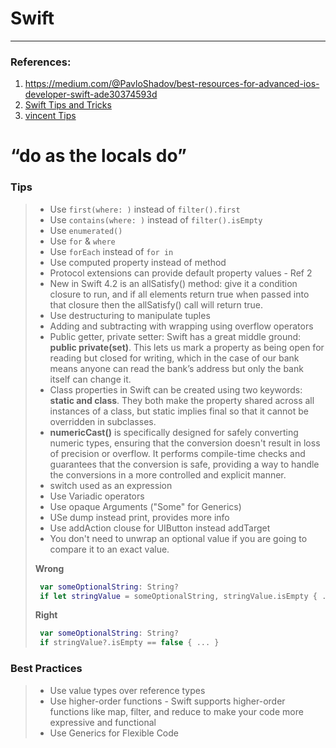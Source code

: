 # Swift

---

### References:
1. https://medium.com/@PavloShadov/best-resources-for-advanced-ios-developer-swift-ade30374593d
2. [Swift Tips and Tricks](https://www.hackingwithswift.com/articles/106/10-quick-swift-tips)
3. [vincent Tips](https://www.swiftwithvincent.com/tips)

# “do as the locals do”

### Tips
> - Use `first(where: )` instead of `filter().first`
> - Use `contains(where: )` instead of `filter().isEmpty`
> - Use `enumerated()`
> - Use `for` & `where`
> - Use `forEach` instead of `for in`
> - Use computed property instead of method
> - Protocol extensions can provide default property values - Ref 2
> - New in Swift 4.2 is an allSatisfy() method: give it a condition closure to run, and if all elements return true when passed into that closure then the allSatisfy() call will return true.
> - Use destructuring to manipulate tuples
> - Adding and subtracting with wrapping using overflow operators
> - Public getter, private setter: Swift has a great middle ground: **public private(set)**. This lets us mark a property as being open for reading but closed for writing, which in the case of our bank means anyone can read the bank’s address but only the bank itself can change it.
> - Class properties in Swift can be created using two keywords: **static and class**. They both make the property shared across all instances of a class, but static implies final so that it cannot be overridden in subclasses.
> - **numericCast()** is specifically designed for safely converting numeric types, ensuring that the conversion doesn't result in loss of precision or overflow. It performs compile-time checks and guarantees that the conversion is safe, providing a way to handle the conversions in a more controlled and explicit manner.
> - switch used as an expression
> - Use Variadic operators
> - Use opaque Arguments ("Some" for Generics)
> - USe dump instead print, provides more info
> - Use addAction clouse for UIButton instead addTarget
> - You don't need to unwrap an optional value if you are going to compare it to an exact value.
>   
>  **Wrong**
>   ```swift
>    var someOptionalString: String?
>    if let stringValue = someOptionalString, stringValue.isEmpty { ... }
>   ```
>   **Right**
>   ```swift
>    var someOptionalString: String?
>    if stringValue?.isEmpty == false { ... }
>   ```

### Best Practices
> - Use value types over reference types
> - Use higher-order functions - Swift supports higher-order functions like map, filter, and reduce to make your code more expressive and functional
> - Use Generics for Flexible Code


